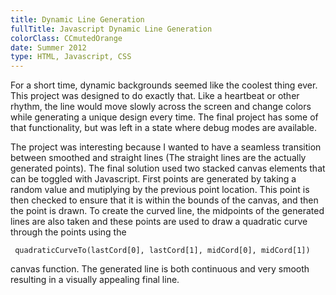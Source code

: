 ```yaml
---
title: Dynamic Line Generation
fullTitle: Javascript Dynamic Line Generation
colorClass: CCmutedOrange
date: Summer 2012
type: HTML, Javascript, CSS
---
```

For a short time, dynamic backgrounds seemed like the coolest thing ever. This project was designed to do exactly that. Like a heartbeat or other rhythm, the line would move slowly across the screen and change colors while generating a unique design every time. The final project has some of that functionality, but was left in a state where debug modes are available. 

The project was interesting because I wanted to have a seamless transition between smoothed and straight lines (The straight lines are the actually generated points). The final solution used two stacked canvas elements that can be toggled with Javascript. First points are generated by taking a random value and mutiplying by the previous point location. This point is then checked to ensure that it is within the bounds of the canvas, and then the point is drawn. To create the curved line, the midpoints of the generated lines are also taken and these points are used to draw a quadratic curve through the points using the 

<pre class="line-numbers">
<code class="language-javascript"> quadraticCurveTo(lastCord[0], lastCord[1], midCord[0], midCord[1])</code>
</pre>

canvas function. The generated line is both continuous and very smooth resulting in a visually appealing final line. 